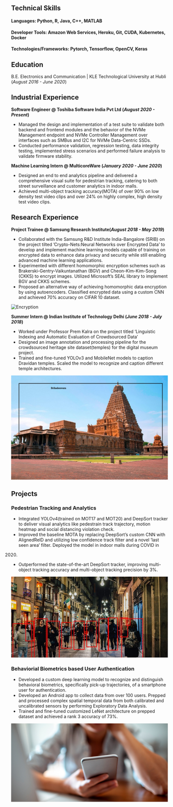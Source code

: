 ## Technical Skills
#### Languages: Python, R, Java, C++, MATLAB
#### Developer Tools: Amazon Web Services, Heroku, Git, CUDA, Kubernetes, Docker
#### Technologies/Frameworks: Pytorch, Tensorflow, OpenCV, Keras

## Education
B.E. Electronics and Communication | KLE Technological University at Hubli (_August 2016 - June 2020_)

## Industrial Experience
**Software Engineer @ Toshiba Software India Pvt Ltd (_August 2020 - Present_)**
- Managed the design and implementation of a test suite to validate both backend and frontend modules and
the behavior of the NVMe Management endpoint and NVMe Controller Management over interfaces such as
SMBus and I2C for NVMe Data-Centric SSDs.
- Conducted performance validation, regression testing, data integrity testing, implemented stress scenarios and
performed failure analysis to validate firmware stability.

**Machine Learning Intern @ MulticoreWare (_January 2020 - June 2020_)**
- Designed an end to end analytics pipeline and delivered a comprehensive visual suite for pedestrian tracking,
catering to both street surveillance and customer analytics in indoor malls.
- Achieved multi-object tracking accuracy(MOTA) of over 90% on low density test video clips and over 24% on
highly complex, high density test video clips.

## Research Experience
**Project Trainee @ Samsung Research Institute(_August 2018 - May 2019_)**
- Collaborated with the Samsung R&D Institute India-Bangalore (SRIB) on the project tilted
’Crypto-Nets:Neural Networks over Encrypted Data’ to develop and implement machine learning models
capable of training on encrypted data to enhance data privacy and security while still enabling advanced
machine learning applications.
- Experimented with different homomorphic encryption schemes such as Brakerski-Gentry-Vaikuntanathan
(BGV) and Cheon-Kim-Kim-Song (CKKS) to encrypt images. Utilized Microsoft’s SEAL library to
implement BGV and CKKS schemes.
- Proposed an alternative way of achieving homomorphic data encryption by using autoencoders. Classified
encrypted data using a custom CNN and achieved 70% accuracy on CIFAR 10 dataset.

![Encryption](/assets/img/Encryption-key.jpeg)

**Summer Intern @ Indian Institute of Technology Delhi (_June 2018 - July 2018_)**
- Worked under Professor Prem Kalra on the project titled ‘Linguistic Indexing and Automatic Evaluation of
Crowdsourced Data’
- Designed an image annotation and processing pipeline for the crowdsourced heritage site dataset(temples) for
the digital museum project.
- Trained and fine-tuned YOLOv3 and MobileNet models to caption Dravidan temples. Scaled the model to
recognize and caption different temple architectures.

![Heritage Site Annotation](/assets/img/DravidanTemple.jpeg)

## Projects
### Pedestrian Tracking and Analytics
- Integrated YOLOv4(trained on MOT17 and MOT20) and DeepSort tracker to deliver visual analytics like
pedestrain track trajectory, motion heatmap and social distancing violation check.
- Improved the baseline MOTA by replacing DeepSort’s custom CNN with AlignedReID and utilizing low
confidence track filter and a novel ’last seen area’ filter. Deployed the model in indoor malls during COVID in
2020.
- Outperformed the state-of-the-art DeepSort tracker, improving multi-object tracking accuracy and
multi-object tracking precision by 3%.

![Pedestrian Tracking and Analytics](/assets/img/PedestrianTracking.jpeg)

### Behaviorial Biometrics based User Authentication
- Developed a custom deep learning model to recognize and distinguish behavioral biometrics, specifically
pick-up trajectories, of a smartphone user for authentication.
- Developed an Android app to collect data from over 100 users. Prepped and processed complex spatial
temporal data from both calibrated and uncalibrated sensors by performing Exploratory Data Analysis.
- Trained and fine-tuned customized LeNet architecture on prepped dataset and achieved a rank 3 accuracy of
73%.

![Behavioral Biometrics](/assets/img/Behavioralbiometrics.jpeg)
